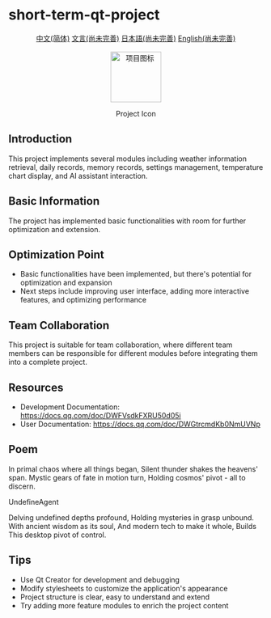 # short-term-qt-project

<div align="center">
    <a href="README.md" alt="中文" width="800">中文(简体)</a>
    <a href="README_LZH.md" alt="文言" width="800">文言(尚未完善)</a>
    <a href="README_JP.md" alt="日本語" width="800">日本語(尚未完善)</a>
    <a href="README_EN.md" alt="English" width="800">English(尚未完善)</a>
</div>
<br/>
<div align="center">
    <img src="resources/icons/main.ico" alt="项目图标" width="100" title="Project Icon"></img>
     <p>Project Icon</p>
</div>

## Introduction

This project implements several modules including weather information retrieval, daily records, memory records, settings management, temperature chart display, and AI assistant interaction.

## Basic Information

The project has implemented basic functionalities with room for further optimization and extension.

## Optimization Point

- Basic functionalities have been implemented, but there's potential for optimization and expansion
- Next steps include improving user interface, adding more interactive features, and optimizing performance

## Team Collaboration

This project is suitable for team collaboration, where different team members can be responsible for different modules before integrating them into a complete project.

## Resources

- Development Documentation: <https://docs.qq.com/doc/DWFVsdkFXRU50d05i>
- User Documentation: <https://docs.qq.com/doc/DWGtrcmdKb0NmUVNp>

## Poem

In primal chaos where all things began,
Silent thunder shakes the heavens' span.
Mystic gears of fate in motion turn,
Holding cosmos' pivot - all to discern.

UndefineAgent  

Delving undefined depths profound,
Holding mysteries in grasp unbound.
With ancient wisdom as its soul,
And modern tech to make it whole,
Builds
This desktop pivot of control.

## Tips

- Use Qt Creator for development and debugging
- Modify stylesheets to customize the application's appearance
- Project structure is clear, easy to understand and extend
- Try adding more feature modules to enrich the project content
